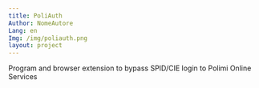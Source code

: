 ```yaml
---
title: PoliAuth
Author: NomeAutore
Lang: en
Img: /img/poliauth.png
layout: project
---
```

Program and browser extension to bypass SPID/CIE login to Polimi Online Services
